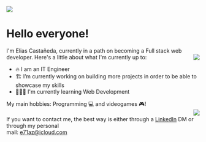 ![](https://komarev.com/ghpvc/?username=eliasecasta)
# Hello everyone!

I'm Elias Castañeda, currently in a path on becoming a Full stack web developer.
  <img align="right" src="https://github-readme-stats.vercel.app/api/top-langs/?username=eliasecasta&layout=compact&theme=tokyonight" />
Here's a little about what I'm currently up to:

- 🔥 I am an IT Engineer
- 🏗 I’m currently working on building more projects in order to be able to showcase my skills
- 🧙🏻‍♂️ I'm currently learning Web Development <code><img height="14" src="https://tl.vhv.rs/dpng/s/456-4562295_library-of-javascript-icon-graphic-freeuse-png-files.png"></code>

My main hobbies: Programming 💻 and videogames 🎮!
<br>
<img align="right" src="https://github-readme-stats.vercel.app/api/?username=eliasecasta&theme=radical&show_icons=true" />
<br>
If you want to contact me, the best way is either through a [LinkedIn](https://www.linkedin.com/in/eliasecasta/) DM or through my personal <br> mail: e71az@icloud.com
